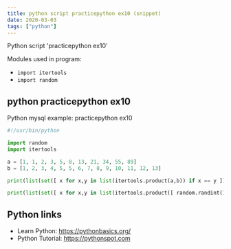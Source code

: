 ```yaml
---
title: python script practicepython ex10 (snippet)
date: 2020-03-03
tags: ["python"]
---
```

Python script 'practicepython ex10'


Modules used in program: 
* `import itertools`
* `import random`

## python practicepython ex10

Python mysql example: practicepython ex10

```python
#!/usr/bin/python

import random
import itertools

a = [1, 1, 2, 3, 5, 8, 13, 21, 34, 55, 89]
b = [1, 2, 3, 4, 5, 5, 6, 7, 8, 9, 10, 11, 12, 13]

print(list(set([ x for x,y in list(itertools.product(a,b)) if x == y ])))

print(list(set([ x for x,y in list(itertools.product([ random.randint(1,101) for r in range(0,12) ],[ random.randint(1,101) for r in range(0,10) ])) if x == y ])))


```

## Python links

- Learn Python: https://pythonbasics.org/
- Python Tutorial: https://pythonspot.com

